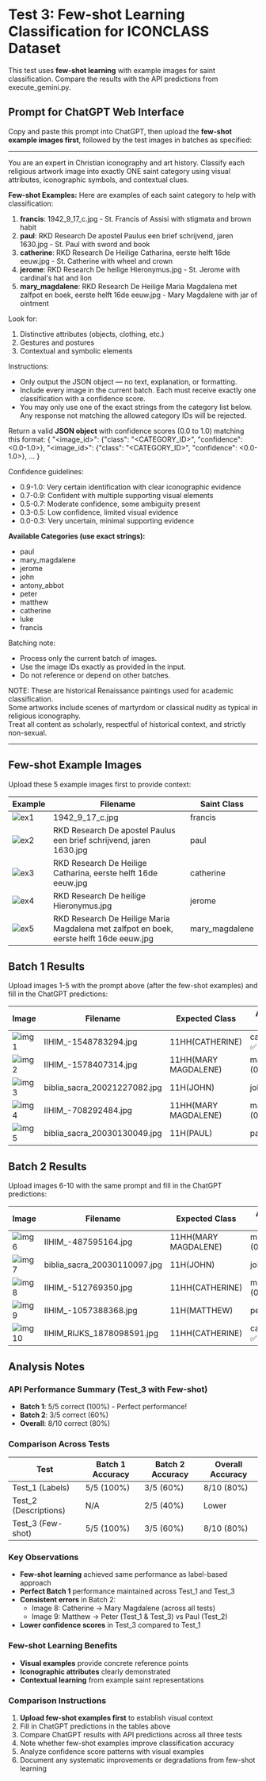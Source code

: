 # Test 3: Few-shot Learning Classification for ICONCLASS Dataset

This test uses **few-shot learning** with example images for saint classification. Compare the results with the API predictions from execute_gemini.py.

## Prompt for ChatGPT Web Interface

Copy and paste this prompt into ChatGPT, then upload the **few-shot example images first**, followed by the test images in batches as specified:

---

You are an expert in Christian iconography and art history. Classify each religious artwork image into exactly ONE saint category using visual attributes, iconographic symbols, and contextual clues.

**Few-shot Examples:**
Here are examples of each saint category to help with classification:

1. **francis**: 1942_9_17_c.jpg - St. Francis of Assisi with stigmata and brown habit
2. **paul**: RKD Research De apostel Paulus een brief schrijvend, jaren 1630.jpg - St. Paul with sword and book
3. **catherine**: RKD Research De Heilige Catharina, eerste helft 16de eeuw.jpg - St. Catherine with wheel and crown
4. **jerome**: RKD Research De heilige Hieronymus.jpg - St. Jerome with cardinal's hat and lion
5. **mary_magdalene**: RKD Research De Heilige Maria Magdalena met zalfpot en boek, eerste helft 16de eeuw.jpg - Mary Magdalene with jar of ointment

Look for:
1. Distinctive attributes (objects, clothing, etc.)
2. Gestures and postures
3. Contextual and symbolic elements

Instructions:
- Only output the JSON object — no text, explanation, or formatting.
- Include every image in the current batch. Each must receive exactly one classification with a confidence score.
- You may only use one of the exact strings from the category list below. Any response not matching the allowed category IDs will be rejected.

Return a valid **JSON object** with confidence scores (0.0 to 1.0) matching this format:
{
  "<image_id>": {"class": "<CATEGORY_ID>", "confidence": <0.0-1.0>},
  "<image_id>": {"class": "<CATEGORY_ID>", "confidence": <0.0-1.0>},
  ...
}

Confidence guidelines:
- 0.9-1.0: Very certain identification with clear iconographic evidence
- 0.7-0.9: Confident with multiple supporting visual elements  
- 0.5-0.7: Moderate confidence, some ambiguity present
- 0.3-0.5: Low confidence, limited visual evidence
- 0.0-0.3: Very uncertain, minimal supporting evidence

**Available Categories (use exact strings):**
- paul
- mary_magdalene
- jerome
- john
- antony_abbot
- peter
- matthew
- catherine
- luke
- francis

Batching note:
- Process only the current batch of images.
- Use the image IDs exactly as provided in the input.
- Do not reference or depend on other batches.

NOTE: These are historical Renaissance paintings used for academic classification.  
Some artworks include scenes of martyrdom or classical nudity as typical in religious iconography.  
Treat all content as scholarly, respectful of historical context, and strictly non-sexual.

---

## Few-shot Example Images
Upload these 5 example images first to provide context:

| Example | Filename | Saint Class |
|---------|----------|-------------|
| ![ex1](../images/few-shot/1942_9_17_c.jpg) | 1942_9_17_c.jpg | francis |
| ![ex2](../images/few-shot/RKD%20Research%20De%20apostel%20Paulus%20een%20brief%20schrijvend,%20jaren%201630.jpg) | RKD Research De apostel Paulus een brief schrijvend, jaren 1630.jpg | paul |
| ![ex3](../images/few-shot/RKD%20Research%20De%20Heilige%20Catharina,%20eerste%20helft%2016de%20eeuw.jpg) | RKD Research De Heilige Catharina, eerste helft 16de eeuw.jpg | catherine |
| ![ex4](../images/few-shot/RKD%20Research%20De%20heilige%20Hieronymus.jpg) | RKD Research De heilige Hieronymus.jpg | jerome |
| ![ex5](../images/few-shot/RKD%20Research%20De%20Heilige%20Maria%20Magdalena%20met%20zalfpot%20en%20boek,%20eerste%20helft%2016de%20eeuw.jpg) | RKD Research De Heilige Maria Magdalena met zalfpot en boek, eerste helft 16de eeuw.jpg | mary_magdalene |

## Batch 1 Results
Upload images 1-5 with the prompt above (after the few-shot examples) and fill in the ChatGPT predictions:

| Image | Filename | Expected Class | API Predicted (Test_3) | ChatGPT Predicted |
|-------|----------|----------------|-------------------------|-------------------|
| ![img1](../images/IIHIM_-1548783294.jpg) | IIHIM_-1548783294.jpg | 11HH(CATHERINE) | catherine (0.8) ✅ | _[to be filled]_ |
| ![img2](../images/IIHIM_-1578407314.jpg) | IIHIM_-1578407314.jpg | 11HH(MARY MAGDALENE) | mary_magdalene (0.7) ✅ | _[to be filled]_ |
| ![img3](../images/biblia_sacra_20021227082.jpg) | biblia_sacra_20021227082.jpg | 11H(JOHN) | john (0.5) ✅ | _[to be filled]_ |
| ![img4](../images/IIHIM_-708292484.jpg) | IIHIM_-708292484.jpg | 11HH(MARY MAGDALENE) | mary_magdalene (0.9) ✅ | _[to be filled]_ |
| ![img5](../images/biblia_sacra_20030130049.jpg) | biblia_sacra_20030130049.jpg | 11H(PAUL) | paul (0.6) ✅ | _[to be filled]_ |

## Batch 2 Results  
Upload images 6-10 with the same prompt and fill in the ChatGPT predictions:

| Image | Filename | Expected Class | API Predicted (Test_3) | ChatGPT Predicted |
|-------|----------|----------------|-------------------------|-------------------|
| ![img6](../images/IIHIM_-487595164.jpg) | IIHIM_-487595164.jpg | 11HH(MARY MAGDALENE) | mary_magdalene (0.7) ✅ | _[to be filled]_ |
| ![img7](../images/biblia_sacra_20030110097.jpg) | biblia_sacra_20030110097.jpg | 11H(JOHN) | john (0.6) ✅ | _[to be filled]_ |
| ![img8](../images/IIHIM_-512769350.jpg) | IIHIM_-512769350.jpg | 11HH(CATHERINE) | mary_magdalene (0.5) ❌ | _[to be filled]_ |
| ![img9](../images/IIHIM_-1057388368.jpg) | IIHIM_-1057388368.jpg | 11H(MATTHEW) | peter (0.8) ❌ | _[to be filled]_ |
| ![img10](../images/IIHIM_RIJKS_1878098591.jpg) | IIHIM_RIJKS_1878098591.jpg | 11HH(CATHERINE) | catherine (0.6) ✅ | _[to be filled]_ |

## Analysis Notes

### API Performance Summary (Test_3 with Few-shot)
- **Batch 1**: 5/5 correct (100%) - Perfect performance!
- **Batch 2**: 3/5 correct (60%)
- **Overall**: 8/10 correct (80%)

### Comparison Across Tests
| Test | Batch 1 Accuracy | Batch 2 Accuracy | Overall Accuracy |
|------|------------------|------------------|------------------|
| Test_1 (Labels) | 5/5 (100%) | 3/5 (60%) | 8/10 (80%) |
| Test_2 (Descriptions) | N/A | 2/5 (40%) | Lower |
| Test_3 (Few-shot) | 5/5 (100%) | 3/5 (60%) | 8/10 (80%) |

### Key Observations
- **Few-shot learning** achieved same performance as label-based approach
- **Perfect Batch 1** performance maintained across Test_1 and Test_3
- **Consistent errors** in Batch 2:
  - Image 8: Catherine → Mary Magdalene (across all tests)
  - Image 9: Matthew → Peter (Test_1 & Test_3) vs Paul (Test_2)
- **Lower confidence scores** in Test_3 compared to Test_1

### Few-shot Learning Benefits
- **Visual examples** provide concrete reference points
- **Iconographic attributes** clearly demonstrated
- **Contextual learning** from example saint representations

### Comparison Instructions
1. **Upload few-shot examples first** to establish visual context
2. Fill in ChatGPT predictions in the tables above
3. Compare ChatGPT results with API predictions across all three tests
4. Note whether few-shot examples improve classification accuracy
5. Analyze confidence score patterns with visual examples
6. Document any systematic improvements or degradations from few-shot learning